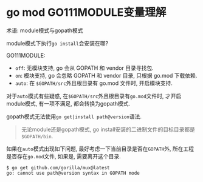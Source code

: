 # go mod GO111MODULE变量理解

术语: module模式与gopath模式


module模式下执行`go install`会安装在哪?

GO111MODULE:

- `off`: 无模块支持, go 会从 GOPATH 和 vendor 目录寻找包. 
- `on`: 模块支持, go 会忽略 GOPATH 和 vendor 目录, 只根据 go.mod 下载依赖. 
- `auto`: 在 `$GOPATH/src`外且根目录有 go.mod 文件时, 开启模块支持. 

对于`auto`模式有些疑惑, 在`$GOPATH/src`外且根目录有`go.mod`文件时, 才开启module模式, 有一项不满足, 都会转换为gopath模式. 

gopath模式无法使用`go get|install path@version`语法.

> 无论module还是gopath模式, go install安装的二进制文件的目标目录都是`$GOPATH/bin`.

如果在`auto`模式出现如下问题, 最好考虑一下当前目录是否在`GOPATH`外, 所在工程是否存在`go.mod`文件, 如果是, 需要离开这个目录.

```
$ go get github.com/gorilla/mux@latest
go: cannot use path@version syntax in GOPATH mode
```
